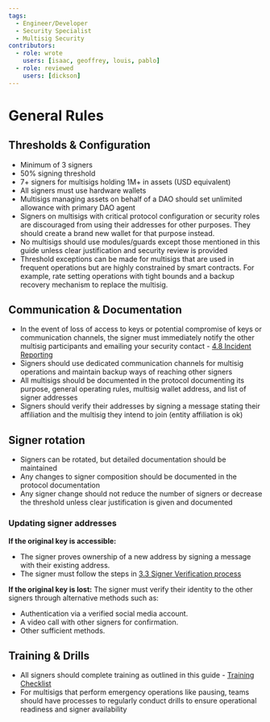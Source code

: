 ```yaml
---
tags:
  - Engineer/Developer
  - Security Specialist
  - Multisig Security
contributors:
  - role: wrote
    users: [isaac, geoffrey, louis, pablo]
  - role: reviewed
    users: [dickson]
---
```


# General Rules

## Thresholds & Configuration

- Minimum of 3 signers
- 50% signing threshold
- 7+ signers for multisigs holding 1M+ in assets (USD equivalent)
- All signers must use hardware wallets
- Multisigs managing assets on behalf of a DAO should set unlimited allowance with primary DAO agent
- Signers on multisigs with critical protocol configuration or security roles are discouraged from using their addresses for other purposes. They should create a brand new wallet for that purpose instead.
- No multisigs should use modules/guards except those mentioned in this guide unless clear justification and security review is provided
- Threshold exceptions can be made for multisigs that are used in frequent operations but are highly constrained by smart contracts. For example, rate setting operations with tight bounds and a backup recovery mechanism to replace the multisig.

## Communication & Documentation

- In the event of loss of access to keys or potential compromise of keys or communication channels, the signer must immediately notify the other multisig participants and emailing your security contact - [4.8 Incident Reporting](./incident-reporting.md)
- Signers should use dedicated communication channels for multisig operations and maintain backup ways of reaching other signers
- All multisigs should be documented in the protocol documenting its purpose, general operating rules, multisig wallet address, and list of signer addresses
- Signers should verify their addresses by signing a message stating their affiliation and the multisig they intend to join (entity affiliation is ok)

## Signer rotation

- Signers can be rotated, but detailed documentation should be maintained
- Any changes to signer composition should be documented in the protocol documentation
- Any signer change should not reduce the number of signers or decrease the threshold unless clear justification is given and documented

### Updating signer addresses

**If the original key is accessible:**
- The signer proves ownership of a new address by signing a message with their existing address.
- The signer must follow the steps in [3.3 Signer Verification process](./registration-and-documentation.md#signer-verification-process)

**If the original key is lost:**
The signer must verify their identity to the other signers through alternative methods such as:
- Authentication via a verified social media account.
- A video call with other signers for confirmation.
- Other sufficient methods.

## Training & Drills

- All signers should complete training as outlined in this guide - [Training Checklist](./training-checklist.md)
- For multisigs that perform emergency operations like pausing, teams should have processes to regularly conduct drills to ensure operational readiness and signer availability